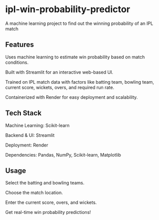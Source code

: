 # ipl-win-probability-predictor
A machine learning project to find out the winning probability of an IPL match


## Features
Uses machine learning to estimate  win probability based on match conditions.

Built with Streamlit for an interactive web-based UI.

Trained on IPL match data with factors like batting team, bowling team, current score, wickets, overs, and required run rate.

Containerized with Render for easy deployment and scalability.

## Tech Stack
Machine Learning: Scikit-learn

Backend & UI: Streamlit

Deployment: Render

 Dependencies: Pandas, NumPy, Scikit-learn, Matplotlib

## Usage
Select the batting and bowling teams.

Choose the match location.

Enter the current score, overs, and wickets.

Get real-time win probability predictions!
